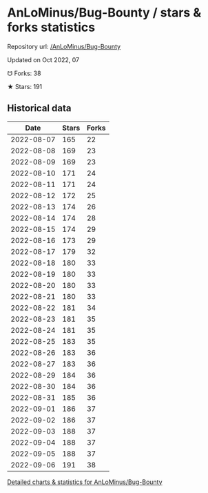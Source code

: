 # AnLoMinus/Bug-Bounty / stars & forks statistics

Repository url: [/AnLoMinus/Bug-Bounty](https://github.com/AnLoMinus/Bug-Bounty)

Updated on Oct 2022, 07

☋ Forks: 38

★ Stars: 191

## Historical data
| Date | Stars | Forks |
|------|-------|-------|
| 2022-08-07 | 165 | 22 | 
| 2022-08-08 | 169 | 23 | 
| 2022-08-09 | 169 | 23 | 
| 2022-08-10 | 171 | 24 | 
| 2022-08-11 | 171 | 24 | 
| 2022-08-12 | 172 | 25 | 
| 2022-08-13 | 174 | 26 | 
| 2022-08-14 | 174 | 28 | 
| 2022-08-15 | 174 | 29 | 
| 2022-08-16 | 173 | 29 | 
| 2022-08-17 | 179 | 32 | 
| 2022-08-18 | 180 | 33 | 
| 2022-08-19 | 180 | 33 | 
| 2022-08-20 | 180 | 33 | 
| 2022-08-21 | 180 | 33 | 
| 2022-08-22 | 181 | 34 | 
| 2022-08-23 | 181 | 35 | 
| 2022-08-24 | 181 | 35 | 
| 2022-08-25 | 183 | 35 | 
| 2022-08-26 | 183 | 36 | 
| 2022-08-27 | 183 | 36 | 
| 2022-08-29 | 184 | 36 | 
| 2022-08-30 | 184 | 36 | 
| 2022-08-31 | 185 | 36 | 
| 2022-09-01 | 186 | 37 | 
| 2022-09-02 | 186 | 37 | 
| 2022-09-03 | 188 | 37 | 
| 2022-09-04 | 188 | 37 | 
| 2022-09-05 | 188 | 37 | 
| 2022-09-06 | 191 | 38 | 


[Detailed charts & statistics for AnLoMinus/Bug-Bounty](https://reviewgithub.com/rep/AnLoMinus/Bug-Bounty)
